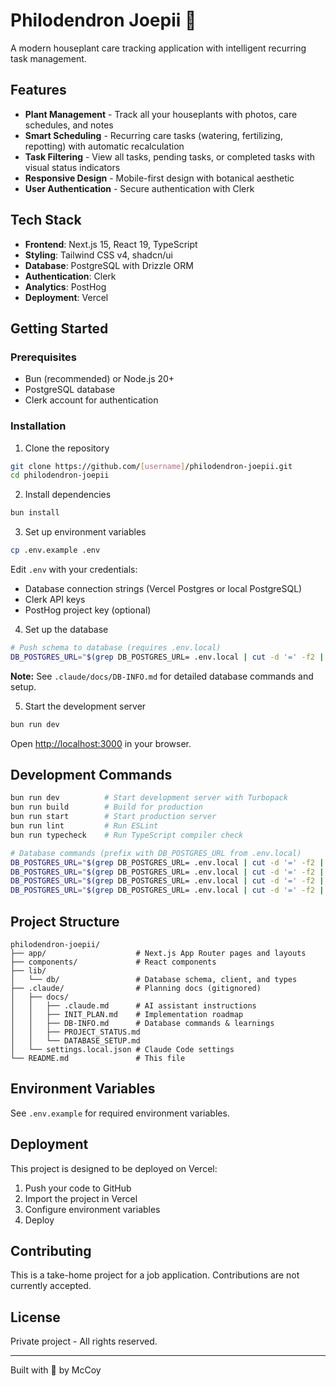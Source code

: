 # Philodendron Joepii 🌱

A modern houseplant care tracking application with intelligent recurring task management.

## Features

- **Plant Management** - Track all your houseplants with photos, care schedules, and notes
- **Smart Scheduling** - Recurring care tasks (watering, fertilizing, repotting) with automatic recalculation
- **Task Filtering** - View all tasks, pending tasks, or completed tasks with visual status indicators
- **Responsive Design** - Mobile-first design with botanical aesthetic
- **User Authentication** - Secure authentication with Clerk

## Tech Stack

- **Frontend**: Next.js 15, React 19, TypeScript
- **Styling**: Tailwind CSS v4, shadcn/ui
- **Database**: PostgreSQL with Drizzle ORM
- **Authentication**: Clerk
- **Analytics**: PostHog
- **Deployment**: Vercel

## Getting Started

### Prerequisites

- Bun (recommended) or Node.js 20+
- PostgreSQL database
- Clerk account for authentication

### Installation

1. Clone the repository
```bash
git clone https://github.com/[username]/philodendron-joepii.git
cd philodendron-joepii
```

2. Install dependencies
```bash
bun install
```

3. Set up environment variables
```bash
cp .env.example .env
```

Edit `.env` with your credentials:
- Database connection strings (Vercel Postgres or local PostgreSQL)
- Clerk API keys
- PostHog project key (optional)

4. Set up the database
```bash
# Push schema to database (requires .env.local)
DB_POSTGRES_URL="$(grep DB_POSTGRES_URL= .env.local | cut -d '=' -f2 | tr -d '\"')" bun run db:push
```

**Note:** See `.claude/docs/DB-INFO.md` for detailed database commands and setup.

5. Start the development server
```bash
bun run dev
```

Open [http://localhost:3000](http://localhost:3000) in your browser.

## Development Commands

```bash
bun run dev          # Start development server with Turbopack
bun run build        # Build for production
bun run start        # Start production server
bun run lint         # Run ESLint
bun run typecheck    # Run TypeScript compiler check

# Database commands (prefix with DB_POSTGRES_URL from .env.local)
DB_POSTGRES_URL="$(grep DB_POSTGRES_URL= .env.local | cut -d '=' -f2 | tr -d '\"')" bun run db:push      # Push schema changes
DB_POSTGRES_URL="$(grep DB_POSTGRES_URL= .env.local | cut -d '=' -f2 | tr -d '\"')" bun run db:generate  # Generate migrations
DB_POSTGRES_URL="$(grep DB_POSTGRES_URL= .env.local | cut -d '=' -f2 | tr -d '\"')" bun run db:migrate   # Run migrations
DB_POSTGRES_URL="$(grep DB_POSTGRES_URL= .env.local | cut -d '=' -f2 | tr -d '\"')" bun run db:studio    # Open Drizzle Studio
```

## Project Structure

```
philodendron-joepii/
├── app/                    # Next.js App Router pages and layouts
├── components/             # React components
├── lib/
│   └── db/                 # Database schema, client, and types
├── .claude/                # Planning docs (gitignored)
│   ├── docs/
│   │   ├── .claude.md      # AI assistant instructions
│   │   ├── INIT_PLAN.md    # Implementation roadmap
│   │   ├── DB-INFO.md      # Database commands & learnings
│   │   ├── PROJECT_STATUS.md
│   │   └── DATABASE_SETUP.md
│   └── settings.local.json # Claude Code settings
└── README.md               # This file
```

## Environment Variables

See `.env.example` for required environment variables.

## Deployment

This project is designed to be deployed on Vercel:

1. Push your code to GitHub
2. Import the project in Vercel
3. Configure environment variables
4. Deploy

## Contributing

This is a take-home project for a job application. Contributions are not currently accepted.

## License

Private project - All rights reserved.

---

Built with 🌱 by McCoy
